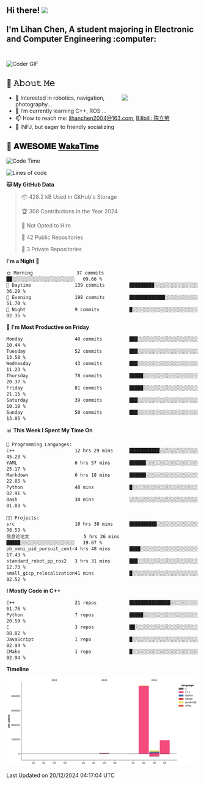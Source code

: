 <h2 align="left">
 <abc>
  <br>Hi there! <img src="https://user-images.githubusercontent.com/42378118/110234147-e3259600-7f4e-11eb-95be-0c4047144dea.gif" width="30"><br>
  <br> I'm Lihan Chen, A student majoring in Electronic and Computer Engineering :computer:<br>
  <br>
 </abc>
</h2>

<img align="center" src="https://media.giphy.com/media/SWoSkN6DxTszqIKEqv/giphy.gif" alt="Coder GIF" width="500">

## :book: 𝙰𝚋𝚘𝚞𝚝 𝙼𝚎

<img align="right" width="40%" src="https://github-readme-stats.vercel.app/api?username=LihanChen2004&show_icons=true&icon_color=CE1D2D&text_color=718096&bg_color=ffffff&hide_title=true" />

- 🌟 Interested in robotics, navigation, photography...
- 🌱 I’m currently learning C++, ROS ... 
- 📫 How to reach me: lihanchen2004@163.com, [Bilibili: 陈立憨](https://space.bilibili.com/170786212)
- 👯 INFJ, but eager to friendly socializing

## 📜 𝐀𝐖𝐄𝐒𝐎𝐌𝐄 [𝐖𝐚𝐤𝐚𝐓𝐢𝐦𝐞](https://github.com/anmol098/waka-readme-stats)

<!--START_SECTION:waka-->
![Code Time](http://img.shields.io/badge/Code%20Time-471%20hrs%2021%20mins-blue)

![Lines of code](https://img.shields.io/badge/From%20Hello%20World%20I%27ve%20Written-1.2%20million%20lines%20of%20code-blue)

**🐱 My GitHub Data** 

> 📦 428.2 kB Used in GitHub's Storage 
 > 
> 🏆 308 Contributions in the Year 2024
 > 
> 🚫 Not Opted to Hire
 > 
> 📜 42 Public Repositories 
 > 
> 🔑 3 Private Repositories 
 > 
**I'm a Night 🦉** 

```text
🌞 Morning                37 commits          ██░░░░░░░░░░░░░░░░░░░░░░░   09.66 % 
🌆 Daytime                139 commits         █████████░░░░░░░░░░░░░░░░   36.29 % 
🌃 Evening                198 commits         █████████████░░░░░░░░░░░░   51.70 % 
🌙 Night                  9 commits           █░░░░░░░░░░░░░░░░░░░░░░░░   02.35 % 
```
📅 **I'm Most Productive on Friday** 

```text
Monday                   40 commits          ███░░░░░░░░░░░░░░░░░░░░░░   10.44 % 
Tuesday                  52 commits          ███░░░░░░░░░░░░░░░░░░░░░░   13.58 % 
Wednesday                43 commits          ███░░░░░░░░░░░░░░░░░░░░░░   11.23 % 
Thursday                 78 commits          █████░░░░░░░░░░░░░░░░░░░░   20.37 % 
Friday                   81 commits          █████░░░░░░░░░░░░░░░░░░░░   21.15 % 
Saturday                 39 commits          ███░░░░░░░░░░░░░░░░░░░░░░   10.18 % 
Sunday                   50 commits          ███░░░░░░░░░░░░░░░░░░░░░░   13.05 % 
```


📊 **This Week I Spent My Time On** 

```text
💬 Programming Languages: 
C++                      12 hrs 29 mins      ███████████░░░░░░░░░░░░░░   45.23 % 
YAML                     6 hrs 57 mins       ██████░░░░░░░░░░░░░░░░░░░   25.17 % 
Markdown                 6 hrs 18 mins       ██████░░░░░░░░░░░░░░░░░░░   22.85 % 
Python                   48 mins             █░░░░░░░░░░░░░░░░░░░░░░░░   02.91 % 
Bash                     30 mins             ░░░░░░░░░░░░░░░░░░░░░░░░░   01.83 % 

🐱‍💻 Projects: 
src                      10 hrs 38 mins      ██████████░░░░░░░░░░░░░░░   38.53 % 
信息论论文                    5 hrs 26 mins       █████░░░░░░░░░░░░░░░░░░░░   19.67 % 
pb_omni_pid_pursuit_contr4 hrs 48 mins       ████░░░░░░░░░░░░░░░░░░░░░   17.43 % 
standard_robot_pp_ros2   3 hrs 31 mins       ███░░░░░░░░░░░░░░░░░░░░░░   12.73 % 
small_gicp_relocalization41 mins             █░░░░░░░░░░░░░░░░░░░░░░░░   02.52 % 
```

**I Mostly Code in C++** 

```text
C++                      21 repos            ███████████████░░░░░░░░░░   61.76 % 
Python                   7 repos             █████░░░░░░░░░░░░░░░░░░░░   20.59 % 
C                        3 repos             ██░░░░░░░░░░░░░░░░░░░░░░░   08.82 % 
JavaScript               1 repo              █░░░░░░░░░░░░░░░░░░░░░░░░   02.94 % 
CMake                    1 repo              █░░░░░░░░░░░░░░░░░░░░░░░░   02.94 % 
```



**Timeline**

![Lines of Code chart](https://raw.githubusercontent.com/LihanChen2004/LihanChen2004/main/assets/bar_graph.png)


 Last Updated on 20/12/2024 04:17:04 UTC
<!--END_SECTION:waka-->

<!--
**LihanChen2004/LihanChen2004** is a ✨ _special_ ✨ repository because its `README.md` (this file) appears on your GitHub profile.

Here are some ideas to get you started:

- 🔭 I’m currently working on ...
- 🌱 I’m currently learning ...
- 👯 I’m looking to collaborate on ...
- 🤔 I’m looking for help with ...
- 💬 Ask me about ...
- 📫 How to reach me: ...
- 😄 Pronouns: ...
- ⚡ Fun fact: ...
-->
